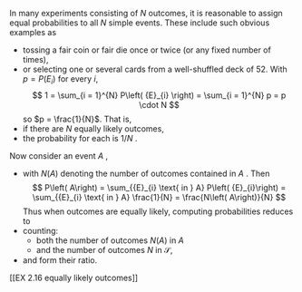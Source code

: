 
In many experiments consisting of $N$ outcomes, it is reasonable to assign equal probabilities to all $N$ simple events. 
These include such obvious examples as 
- tossing a fair coin or fair die once or twice (or any fixed number of times), 
- or selecting one or several cards from a well-shuffled deck of 52. 
With $p = P\left( {E}_{i}\right)$ for every $i$,
$$
1 = \sum_{i = 1}^{N} P\left( {E}_{i} \right)
= \sum_{i = 1}^{N} p = p \cdot N
$$
so $p = \frac{1}{N}$. 
That is, 
- if there are $N$ equally likely outcomes, 
- the probability for each is $1/N$ .

Now consider an event $A$ , 
- with $N ( A )$ denoting the number of outcomes contained in $A$ . 
Then
$$
P\left( A\right) = \sum_{{E}_{i} \text{ in } A} P\left( {E}_{i}\right)
= \sum_{{E}_{i} \text{ in } A} \frac{1}{N}
= \frac{N\left( A\right)}{N}
$$
Thus when outcomes are equally likely, computing probabilities reduces to 
- counting: 
	- both the number of outcomes $N\left( A\right)$ in $A$ 
	- and the number of outcomes $N$ in $\mathcal{S}$, 
- and form their ratio.

[[EX 2.16 equally likely outcomes]]